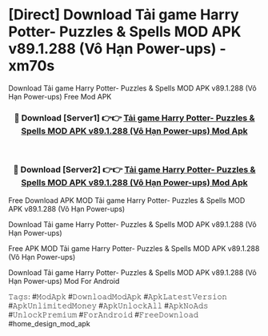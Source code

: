 # [Direct] Download Tải game Harry Potter- Puzzles & Spells MOD APK v89.1.288 (Vô Hạn Power-ups) - xm70s
Download Tải game Harry Potter- Puzzles & Spells MOD APK v89.1.288 (Vô Hạn Power-ups) Free Mod APK

<div align="center">
<h3>🔴 Download [Server1] 👉👉 <a href="https://apk-comot.site?title=Tải_game_Harry_Potter-_Puzzles_&_Spells_MOD_APK_v89.1.288_(Vô_Hạn_Power-ups)">Tải game Harry Potter- Puzzles & Spells MOD APK v89.1.288 (Vô Hạn Power-ups) Mod Apk</a></h3><br>

<h3>🔴 Download [Server2] 👉👉 <a href="https://apk-comot.site?title=Tải_game_Harry_Potter-_Puzzles_&_Spells_MOD_APK_v89.1.288_(Vô_Hạn_Power-ups)">Tải game Harry Potter- Puzzles & Spells MOD APK v89.1.288 (Vô Hạn Power-ups) Mod Apk</a></h3>
</div>


Free Download APK MOD Tải game Harry Potter- Puzzles & Spells MOD APK v89.1.288 (Vô Hạn Power-ups)

Download Tải game Harry Potter- Puzzles & Spells MOD APK v89.1.288 (Vô Hạn Power-ups) 

Free APK MOD Tải game Harry Potter- Puzzles & Spells MOD APK v89.1.288 (Vô Hạn Power-ups) 

Download Tải game Harry Potter- Puzzles & Spells MOD APK v89.1.288 (Vô Hạn Power-ups) Mod For Android

𝚃𝚊𝚐𝚜: #𝙼𝚘𝚍𝙰𝚙𝚔 #𝙳𝚘𝚠𝚗𝚕𝚘𝚊𝚍𝙼𝚘𝚍𝙰𝚙𝚔 #𝙰𝚙𝚔𝙻𝚊𝚝𝚎𝚜𝚝𝚅𝚎𝚛𝚜𝚒𝚘𝚗 #𝙰𝚙𝚔𝚄𝚗𝚕𝚒𝚖𝚒𝚝𝚎𝚍𝙼𝚘𝚗𝚎𝚢 #𝙰𝚙𝚔𝚄𝚗𝚕𝚘𝚌𝚔𝙰𝚕𝚕 #𝙰𝚙𝚔𝙽𝚘𝙰𝚍𝚜 #𝚄𝚗𝚕𝚘𝚌𝚔𝙿𝚛𝚎𝚖𝚒𝚞𝚖 #𝙵𝚘𝚛𝙰𝚗𝚍𝚛𝚘𝚒𝚍 #𝙵𝚛𝚎𝚎𝙳𝚘𝚠𝚗𝚕𝚘𝚊𝚍 #home_design_mod_apk